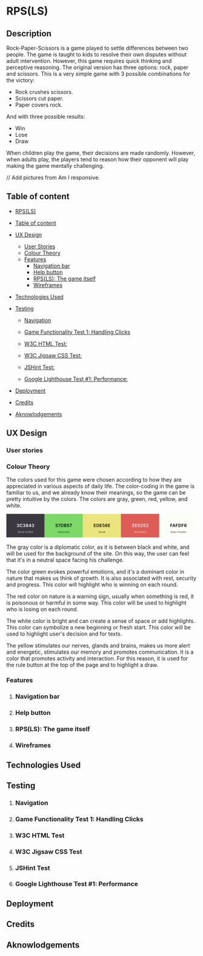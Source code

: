 # RPS(LS)

## Description

Rock-Paper-Scissors is a game played to settle differences between two people. The game is taught to kids to resolve their own disputes without adult intervention. However, this game requires quick thinking and perceptive reasoning.
The original version has three options: rock, paper and scissors. This is a very simple game with 3 possible combinations for the victory:

- Rock crushes scissors.
- Scissors cut paper.
- Paper covers rock.

And with three possible results:

- Win
- Lose
- Draw

When children play the game, their decisions are made randomly. However, when adults play, the players tend to reason how their opponent will play making the game mentally challenging.

// Add pictures from Am I responsive.

## Table of content

- [RPS(LS)](#description)

- [Table of content](#table-of-content)

- [UX Design](#ux-design)
  - [User Stories](#user-stories)
  - [Colour Theory](#colour-theory)
  - [Features](#features)
    - [Navigation bar](#navigation-bar)
    - [Help button](#help-button)
    - [RPS(LS): The game itself](#rpsls-the-game-itself)
    - [Wireframes](#wireframes)

- [Technologies Used](#technologies-used)
- [Testing](#testing)
  - [Navigation](#navigation)

  - [Game Functionality Test 1: Handling Clicks](#game-functionality-test-1-handling-clicks)
  - [W3C HTML Test:](w3c-html-test)
  - [W3C Jigsaw CSS Test:](#w3c-jigsaw-css-test)
  - [JSHint Test:](#jshint-test)
  - [Google Lighthouse Test #1: Performance:](google-lighthouse-test-1-performance)

- [Deployment](#deployment)
- [Credits](#credits)
- [Aknowlodgements](#aknowlodgements)

## UX Design

### User stories

### Colour Theory

The colors used for this game were chosen according to how they are appreciated in various aspects of daily life. The color-coding in the game is familiar to us, and we already know their meanings, so the game can be pretty intuitive by the colors. The colors are gray, green, red, yellow, and white.

![Color Palette for the game](assets/images/color-palette.png)

The gray color is a diplomatic color, as it is between black and white, and will be used for the background of the site. On this way, the user can feel that it's in a neutral space facing his challenge.

The color green evokes powerful emotions, and it's a dominant color in nature that makes us think of growth. It is also associated with rest, security and progress. This color will highlight who is winning on each round.

The red color on nature is a warning sign, usually when something is red, it is poisonous or harmful in some way. This color will be used to highlight who is losing on each round.

The white color is bright and can create a sense of space or add highlights. This color can symbolize a new beginning or fresh start. This color will be used to highlight user's decision and for texts.

The yellow stimulates our nerves, glands and brains, makes us more alert and energetic, stimulates our memory and promotes communication. It is a color that promotes activity and interaction. For this reason, it is used for the rule button at the top of the page and to highlight a draw.

### Features

1. ### Navigation bar

2. ### Help button

3. ### RPS(LS): The game itself

4. ### Wireframes

## Technologies Used

## Testing

1. ### Navigation

2. ### Game Functionality Test 1: Handling Clicks

3. ### W3C HTML Test

4. ### W3C Jigsaw CSS Test

5. ### JSHint Test

6. ### Google Lighthouse Test #1: Performance

## Deployment

## Credits

## Aknowlodgements
